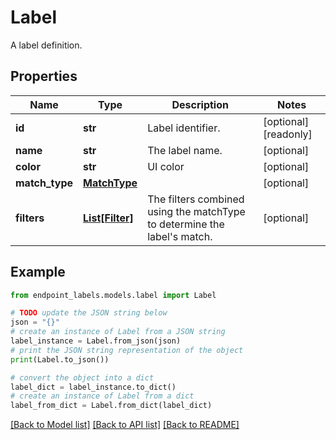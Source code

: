 # Label

A label definition.

## Properties

Name | Type | Description | Notes
------------ | ------------- | ------------- | -------------
**id** | **str** | Label identifier. | [optional] [readonly] 
**name** | **str** | The label name. | [optional] 
**color** | **str** | UI color | [optional] 
**match_type** | [**MatchType**](MatchType.md) |  | [optional] 
**filters** | [**List[Filter]**](Filter.md) | The filters combined using the matchType to determine the label&#39;s match. | [optional] 

## Example

```python
from endpoint_labels.models.label import Label

# TODO update the JSON string below
json = "{}"
# create an instance of Label from a JSON string
label_instance = Label.from_json(json)
# print the JSON string representation of the object
print(Label.to_json())

# convert the object into a dict
label_dict = label_instance.to_dict()
# create an instance of Label from a dict
label_from_dict = Label.from_dict(label_dict)
```
[[Back to Model list]](../README.md#documentation-for-models) [[Back to API list]](../README.md#documentation-for-api-endpoints) [[Back to README]](../README.md)


